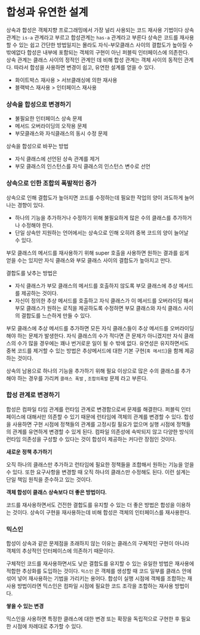 # 합성과 유연한 설계

상속과 합성은 객체지향 프로그래밍에서 가장 널리 사용되는 코드 재사용 기법이다
상속 관계는 `is-a` 관계라고 부르고 합성관계는 `has-a`  관계라고 부른다
상속은 코드를 재사용할 수 있는 쉽고 간단한 방법일지는 몰라도 자식-부모클래스 사이의  결합도가 높아질 수 밖에없다
합성은 내부에 포함되는 객체의 구현이 아닌 퍼블릭 인터페이스에 의존한다.
상속 관계는 클래스 사이의 정적인 관계인 데 비해 합성 관계는 객체 사이의 동적인 관계다. 따라서 합성을 사용하면 변경이 쉽고, 유연한 설계를 얻을 수 있다.

- 화이트박스 재사용 > 서브클래싱에 의한 재사용
- 블랙박스 재사용 > 인터페이스 재사용

### 상속을 합성으로 변경하기

- 불필요한 인터페이스 상속 문제
- 메서드 오버라이딩의 오작용 문제
- 부모클래스와 자식클래스의 동시 수정 문제

상속을 합성으로 바꾸는 방법

- 자식 클래스에 선언된 상속 관계를 제거
- 부모 클래스의 인스턴스를 자식 클래스의 인스턴스 변수로 선언

### 상속으로 인한 조합의 폭발적인 증가

상속으로 인해 결합도가 높아지면 코드를 수정하는데 필요한 작업의 양이 과도하게 늘어나는 경향이 있다.

- 하나의 기능을 추가하거나 수정하기 위해 불필요하게 많은 수의 클래스를 추가하거나 수정해야 한다.
- 단일 상속만 지원하는 언어에서는 상속으로 인해 오히려 중복 코드의 양이 늘어날 수 있다.



부모 클래스의 메서드를 재사용하기 위해 super 호출을 사용하면 원하는 결과를 쉽게 얻을 수는 있지만 자식 클래스와 부모 클래스 사이의 결합도가 높아지고 만다. 

결합도를 낮추는 방법은

-  자식 클래스가 부모 클래스의 메서드를 호출하지 않도록 부모 클래스에 추상 메서드를 제공하는 것이다. 
- 자신이 정의한 추상 메서드를 호출하고 자식 클래스가 이 메서드를 오버라이딩 해서 부모 클래스가 원하는 로직을 제공하도록 수정하면 부모 클래스와 자식 클래스 사이의 결합도를 느슨하게 만들 수 있다.

부모 클래스에 추상 메서드를 추가하면 모든 자식 클래스들이 추상 메서드를 오버라이딩 해야 하는 문제가 발생한다. 자식 클래스의 수가 적다면 큰 문제가 아니겠지만 자식 클래스의 수가 많을 경우에는 꽤나 번거로운 일이 될 수 밖에 없다.
유연성은 유지하면서도 중복 코드를 제거할 수 있는 방법은 추상메서드에 대한 기본 구현(`훅 메서드`)을 함께 제공하는 것이다.

상속의 남용으로 하나의 기능을 추가하기 위해 필요 이상으로 많은 수의 클래스를 추가해야 하는 경우를 가리켜 `클래스 폭발` , `조합의폭발` 문제 라고 부른다.

### 합성 관계로 변경하기

합성은 컴파일 타임 관계를 런타임 관계로 변경함으로써 문제를 해결한다. 퍼블릭 인터페이스에 대해서만 의존할 수 있기 때문에 런타임에 객체의 관계를 변경할 수 있다.
합성을 사용하면 구현 시점에 정책들의 관계를 고정시킬 필요가 없으며 실행 시점에 정책들의 관계를 유연하게 변경할 수 있게 된다.
컴파일 의존성에 속박되지 않고 다양한 방식의 런타임 의존성을 구성할 수 있다는 것이 합성이 제공하는 커다란 장점인 것이다.

**새로운 정책 추가하기**

오직 하나의 클래스만 추가하고 런타임에 필요한 정책들을 조합해서 원하는 기능을 얻을 수 있다. 또한 요구사항을 변경할 때 오직 하나의 클래스만 수정해도 된다. 
이런 설계는 단일 책임 원칙을 준수하고 있는 것이다.

**객체 합성이 클래스 상속보다 더 좋은 방법이다.**

코드를 재사용하면서도 건전한 결합도를 유지할 수 있는 더 좋은 방법은 합성을 이용하는 것이다. 상속이 구현을 재사용하는데 비해 합성은 객체의 인터페이스를 재사용한다.

### 믹스인

합성이 상속과 같은 문제점을 초래하지 않는 이유는 클래스의 구체적인 구현이 아니라 객체의 추상적인 인터페이스에 의존하기 때문이다.

구체적인 코드를 재사용하면서도 낮은 결합도를 유지할 수 있는 유일한 방법은 재사용에 적합한 추상화를 도입하는 것이다.
`믹스인` 은 객체를 생성할 때 코드 일부를 클래스 안에 섞어 넣어 재사용하는 기법을 가리키는 용어다. 합성이 실행 시점에 객체를 조합하는 재사용 방법이라면 믹스인은 컴파일 시점에 필요한 코드 조각을 조합하는 재사용 방법이다.

**쌓을 수 있는 변경**

믹스인을 사용하면 특정한 클래스에 대한 변경 또는 확장을 독립적으로 구현한 후 필요한 시점에 차례대로 추가할 수 있다. 